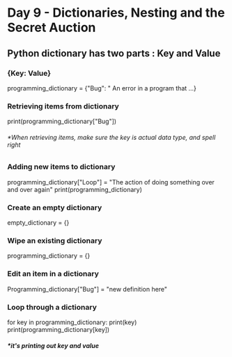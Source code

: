 # Day 9 - Dictionaries, Nesting and the Secret Auction

## Python dictionary has two parts : Key and Value 
### {Key: Value}
programming_dictionary = {"Bug": " An error in a program that ...}

### Retrieving items from dictionary
print(programming_dictionary["Bug"])
###### *When retrieving items, make sure the key is actual data type, and spell right 

### Adding new items to dictionary
programming_dictionary["Loop"] = "The action of doing something over and over again"
print(programming_dictionary)

### Create an empty dictionary
empty_dictionary = {}

### Wipe an existing dictionary
programming_dictionary = {}

### Edit an item in a dictionary
Programming_dictionary["Bug"] = "new definition here"

### Loop through a dictionary
for key in programming_dictionary:
  print(key)
  print(programming_dictionary[key])
##### *it's printing out key and value




